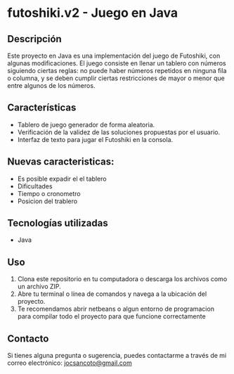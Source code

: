 # futoshiki.v2 - Juego en Java


## Descripción
Este proyecto en Java es una implementación del juego de Futoshiki, con algunas modificaciones. El juego consiste en llenar un tablero con números siguiendo ciertas reglas: 
no puede haber números repetidos en ninguna fila o columna, y se deben cumplir ciertas restricciones de mayor o menor que entre algunos de los números.

## Características
- Tablero de juego generador de forma aleatoria.
- Verificación de la validez de las soluciones propuestas por el usuario.
- Interfaz de texto para jugar el Futoshiki en la consola.
## Nuevas caracteristicas:
- Es posible expadir el el tablero
- Dificultades
- Tiempo o cronometro
- Posicion del trablero

## Tecnologías utilizadas
- Java

## Uso
1. Clona este repositorio en tu computadora o descarga los archivos como un archivo ZIP.
2. Abre tu terminal o línea de comandos y navega a la ubicación del proyecto.
3. Te recomendamos abrir netbeans o algun entorno de programacion para compilar todo el proyecto para que funcione correctamente

## Contacto
Si tienes alguna pregunta o sugerencia, puedes contactarme a través de mi correo electrónico: jocsancoto@gmail.com
